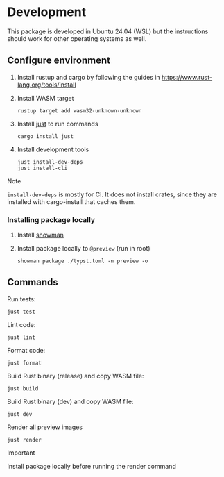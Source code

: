 # Development

This package is developed in Ubuntu 24.04 (WSL) but the instructions should work for other operating systems as well.

## Configure environment

1. Install rustup and cargo by following the guides in https://www.rust-lang.org/tools/install

1. Install WASM target

    ```console
    rustup target add wasm32-unknown-unknown    
    ```

1. Install [just](https://github.com/casey/just) to run commands

    ```console
    cargo install just
    ```

1. Install development tools

    ```console
    just install-dev-deps
    just install-cli
    ```

> [!NOTE]
> `install-dev-deps` is mostly for CI.
> It does not install crates, since they are installed with cargo-install that caches them.

### Installing package locally

1. Install [showman](https://typst.app/universe/package/showman/)
1. Install package locally to `@preview` (run in root)

    ```console
    showman package ./typst.toml -n preview -o    
    ```

## Commands

Run tests:

```console
just test
```

Lint code:

```console
just lint
```

Format code:

```console
just format
```

Build Rust binary (release) and copy WASM file:

```console
just build
```

Build Rust binary (dev) and copy WASM file:

```console
just dev
```

Render all preview images

```console
just render
```

> [!IMPORTANT]
> Install package locally before running the render command
